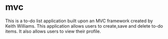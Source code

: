 # mvc
This is a to-do list application built upon an MVC framework created by Keith Williams.
This application allows users to create,save and delete to-do items. It also allows users to view their profile.
